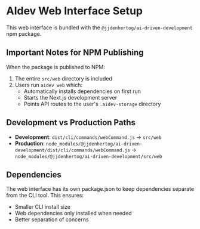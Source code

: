 # AIdev Web Interface Setup

This web interface is bundled with the `@jjdenhertog/ai-driven-development` npm package.

## Important Notes for NPM Publishing

When the package is published to NPM:

1. The entire `src/web` directory is included
2. Users run `aidev web` which:
   - Automatically installs dependencies on first run
   - Starts the Next.js development server
   - Points API routes to the user's `.aidev-storage` directory

## Development vs Production Paths

- **Development**: `dist/cli/commands/webCommand.js` → `src/web`
- **Production**: `node_modules/@jjdenhertog/ai-driven-development/dist/cli/commands/webCommand.js` → `node_modules/@jjdenhertog/ai-driven-development/src/web`

## Dependencies

The web interface has its own package.json to keep dependencies separate from the CLI tool. This ensures:
- Smaller CLI install size
- Web dependencies only installed when needed
- Better separation of concerns